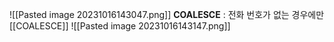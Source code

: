 
![[Pasted image 20231016143047.png]]
**COALESCE** : 전화 번호가 없는 경우에만  [[COALESCE]]
![[Pasted image 20231016143147.png]]